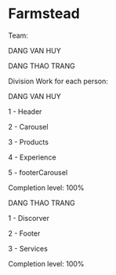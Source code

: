 # Farmstead

Team:

DANG VAN HUY

DANG THAO TRANG


Division Work for each person:

DANG VAN HUY

1 - Header

2 - Carousel

3 - Products

4 - Experience

5 - footerCarousel

Completion level: 100%




<!--  -->




DANG THAO TRANG

1 - Discorver

2 - Footer

3 - Services

Completion level: 100%
